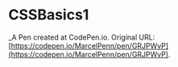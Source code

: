 # CSSBasics1
 _A Pen created at CodePen.io. Original URL: [https://codepen.io/MarcelPenn/pen/GRJPWvP](https://codepen.io/MarcelPenn/pen/GRJPWvP).

 